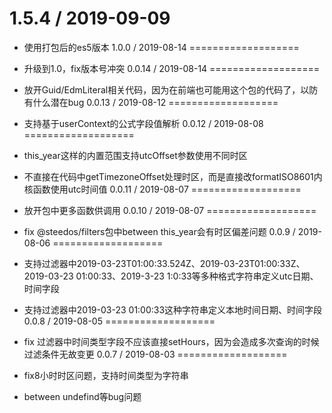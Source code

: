 1.5.4 / 2019-09-09
===================

  * 使用打包后的es5版本
1.0.0 / 2019-08-14
===================

  * 升级到1.0，fix版本号冲突
0.0.14 / 2019-08-14
===================

  * 放开Guid/EdmLiteral相关代码，因为在前端也可能用这个包的代码了，以防有什么潜在bug
0.0.13 / 2019-08-12
===================

  * 支持基于userContext的公式字段值解析
0.0.12 / 2019-08-08
===================

  * this_year这样的内置范围支持utcOffset参数使用不同时区
  * 不直接在代码中getTimezoneOffset处理时区，而是直接改formatISO8601内核函数使用utc时间值
0.0.11 / 2019-08-07
===================

  * 放开包中更多函数供调用
0.0.10 / 2019-08-07
===================

  * fix @steedos/filters包中between this_year会有时区偏差问题
0.0.9 / 2019-08-06
===================

  * 支持过滤器中2019-03-23T01:00:33.524Z、2019-03-23T01:00:33Z、2019-03-23 01:00:33、2019-3-23 1:0:33等多种格式字符串定义utc日期、时间字段
  * 支持过滤器中2019-03-23 01:00:33这种字符串定义本地时间日期、时间字段
0.0.8 / 2019-08-05
===================

  * fix 过滤器中时间类型字段不应该直接setHours，因为会造成多次查询的时候过滤条件无故变更
0.0.7 / 2019-08-03
===================

  * fix8小时时区问题，支持时间类型为字符串
  * between undefind等bug问题

